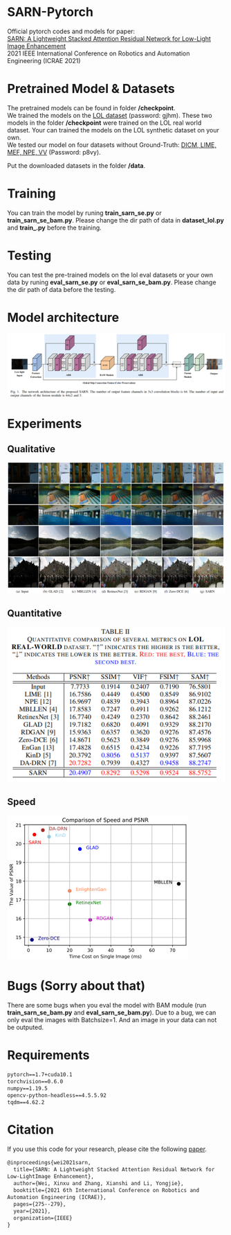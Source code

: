 # SARN-Pytorch
Official pytorch codes and models for paper:\
[SARN: A Lightweight Stacked Attention Residual Network for Low-Light Image Enhancement](https://ieeexplore.ieee.org/abstract/document/9657795) \
2021 IEEE International Conference on Robotics and Automation Engineering (ICRAE 2021)


# Pretrained Model & Datasets
The pretrained models can be found in folder **/checkpoint**. \
We trained the models on the [LOL dataset](https://pan.baidu.com/s/1Div2cRLHWTUiYT6-vzkOrg) (password: gjhm). These two models in the folder **/checkpoint** were trained on the LOL real world dataset. Your can trained the models on the LOL synthetic dataset on your own.\
We tested our model on four datasets without Ground-Truth: [DICM, LIME, MEF, NPE, VV](https://pan.baidu.com/s/1utYsLd35dfQ3HZoR-Q5XBQ) (Password: p8vy).

Put the downloaded datasets in the folder **/data**.


# Training
You can train the model by runing **train_sarn_se.py** or **train_sarn_se_bam.py**. Please change the dir path of data in **dataset_lol.py** and **train_.py** before the training.


# Testing
You can test the pre-trained models on the lol eval datasets or your own data by runing **eval_sarn_se.py** or **eval_sarn_se_bam.py**. Please change the dir path of data before the testing.


# Model architecture
![Model](/pic/model.png)


# Experiments
## Qualitative
![lol_results](/pic/lol_results.png)

## Quantitative
![lol](/pic/lol.png)


## Speed
![speed](/pic/speed.png)


# Bugs (Sorry about that)
There are some bugs when you eval the model with BAM module (run **train_sarn_se_bam.py** and **eval_sarn_se_bam.py**). Due to a bug, we can only eval the images with Batchsize=1. And an image in your data can not be outputed.


# Requirements

````
pytorch==1.7+cuda10.1
torchvision==0.6.0
numpy==1.19.5
opencv-python-headless==4.5.5.92
tqdm==4.62.2
````


# Citation
If you use this code for your research, please cite the following [paper](https://ieeexplore.ieee.org/abstract/document/9657795).

````
@inproceedings{wei2021sarn,
  title={SARN: A Lightweight Stacked Attention Residual Network for Low-LightImage Enhancement},
  author={Wei, Xinxu and Zhang, Xianshi and Li, Yongjie},
  booktitle={2021 6th International Conference on Robotics and Automation Engineering (ICRAE)},
  pages={275--279},
  year={2021},
  organization={IEEE}
}
````
